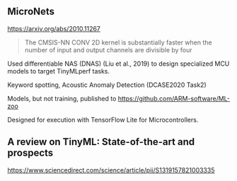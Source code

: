 
## MicroNets
https://arxiv.org/abs/2010.11267


> The CMSIS-NN CONV 2D kernel is substantially faster when
> the number of input and output channels are divisible by four

Used differentiable NAS (DNAS) (Liu et al., 2019) to design specialized MCU models to target
TinyMLperf tasks.

Keyword spotting, Acoustic Anomaly Detection (DCASE2020 Task2)

Models, but not training, published to https://github.com/ARM-software/ML-zoo

Designed for execution with TensorFlow Lite for Microcontrollers.

## A review on TinyML: State-of-the-art and prospects
https://www.sciencedirect.com/science/article/pii/S1319157821003335
